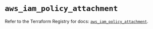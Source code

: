 # `aws_iam_policy_attachment`

Refer to the Terraform Registry for docs: [`aws_iam_policy_attachment`](https://registry.terraform.io/providers/hashicorp/aws/6.2.0/docs/resources/iam_policy_attachment).
